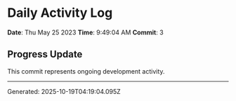 # Daily Activity Log

**Date**: Thu May 25 2023
**Time**: 9:49:04 AM
**Commit**: 3

## Progress Update

This commit represents ongoing development activity.

---
Generated: 2025-10-19T04:19:04.095Z
